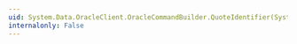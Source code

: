 ```yaml
---
uid: System.Data.OracleClient.OracleCommandBuilder.QuoteIdentifier(System.String)
internalonly: False
---
```

